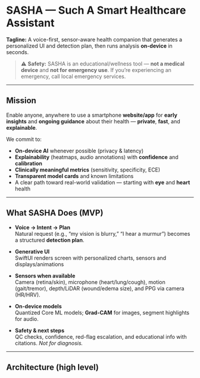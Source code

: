 # SASHA — Such A Smart Healthcare Assistant

**Tagline:** A voice-first, sensor-aware health companion that generates a personalized UI and detection plan, then runs analysis **on-device** in seconds.

> ⚠️ **Safety:** SASHA is an educational/wellness tool — **not a medical device** and **not for emergency use**. If you’re experiencing an emergency, call local emergency services.

---

## Mission

Enable anyone, anywhere to use a smartphone **website/app** for **early insights** and **ongoing guidance** about their health — **private**, **fast**, and **explainable**.

We commit to:
- **On-device AI** whenever possible (privacy & latency)
- **Explainability** (heatmaps, audio annotations) with **confidence** and **calibration**
- **Clinically meaningful metrics** (sensitivity, specificity, ECE)
- **Transparent model cards** and known limitations
- A clear path toward real-world validation — starting with **eye** and **heart** health

---

## What SASHA Does (MVP)

- **Voice → Intent → Plan**  
  Natural request (e.g., “my vision is blurry,” “I hear a murmur”) becomes a structured **detection plan**.

- **Generative UI**  
  SwiftUI renders screen with personalized charts, sensors and displays/animations 

- **Sensors when available**  
  Camera (retina/skin), microphone (heart/lung/cough), motion (gait/tremor), depth/LiDAR (wound/edema size), and PPG via camera (HR/HRV).

- **On-device models**  
  Quantized Core ML models; **Grad-CAM** for images, segment highlights for audio.

- **Safety & next steps**  
  QC checks, confidence, red-flag escalation, and educational info with citations. *Not for diagnosis.*

---

## Architecture (high level)

